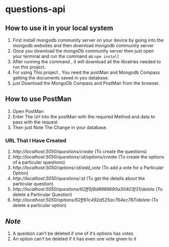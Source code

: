 ﻿# questions-api

## How to use it in your local system

1. First install mongodb community server on your device by going into the mongodb websites and then download mongodb community server
2. Once you download the mongoDb community server then just open your terminal and run the command as `npm install`
3. After running the command , it will download all the libralries needed to run this project.
4. For using This project , You need the postMan and Mongodb Compass getting the documents saved in you database.
5. just Download the MongoDb Compass and PostMan from the browser.

## How to use PostMan

1. Open PostMan
2. Enter The Url into the postMan with the required Method and data to pass with the request
3. Then just Note The Change in your database.

### URL That I Have Created

1. _http://localhost:5050/questions/create_ (To create the questions)
2. _http://localhost:5050/questions/:id/options/create_ (To create the options of a particular questions)
3. _http://localhost:5050/options/:id/add_vote_ (To add a vote for a Particular Option)
4. _http://localhost:5050/questions/:id_ (To get the details about the particular question)
5. _http://localhost:5050/questions/62ff5f8d8989690a30403f31/delete_ (To delete a Particular Question)
6. _http://localhost:5050/options/62ff61c492d525ac764ec787/delete_ (To delete a particular option)

## _Note_

1. A question can’t be deleted if one of it’s options has votes
2. An option can’t be deleted if it has even one vote given to it
